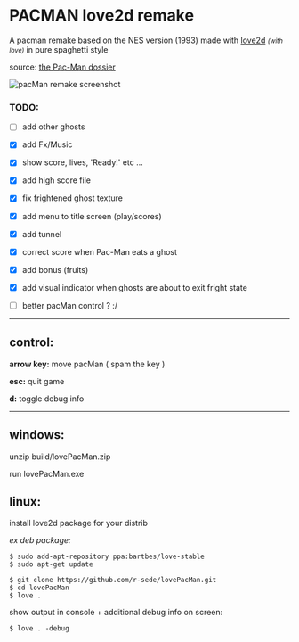 # PACMAN love2d remake

A pacman remake based on the NES version (1993)
made with [love2d](https://love2d.org/) <small>*(with love)*</small> in  pure spaghetti style

source: [the Pac-Man dossier](https://www.gamasutra.com/view/feature/3938/the_pacman_dossier.php?print=1)


![pacMan remake screenshot](https://github.com/r-sede/lovePacMan/raw/master/assets/img/gameScreen.jpg ":v")

### TODO:
- [ ] add other ghosts
- [x] add Fx/Music
- [x] show score, lives, 'Ready!' etc ...
- [x] add high score file
- [x] fix frightened ghost texture
- [x] add menu to title screen (play/scores)
- [x] add tunnel 
- [x] correct score when Pac-Man eats a ghost
- [x] add bonus (fruits)
- [x] add visual indicator when ghosts are about to exit fright state
- [ ] better pacMan control ? :/


---
## control:
**arrow key:** move pacMan ( spam the key  )

**esc:** quit game

**d:** toggle debug info

---

## windows:
unzip  build/lovePacMan.zip

run lovePacMan.exe

## linux:

install love2d package for your distrib

*ex deb package:*
```
$ sudo add-apt-repository ppa:bartbes/love-stable
$ sudo apt-get update
```

```
$ git clone https://github.com/r-sede/lovePacMan.git
$ cd lovePacMan
$ love .
```

show output in console + additional debug info on screen:
```
$ love . -debug
```